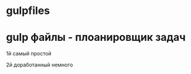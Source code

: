 # gulpfiles

 gulp файлы - плоанировщик задач
===============================================

 1й самый простой
 
 2й доработанный немного 
 
